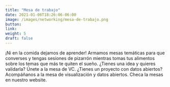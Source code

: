 ```yaml
---
title: "Mesa de trabajo"
date: 2021-01-06T18:26:06-06:00
image: /images/networking/mesa-de-trabajo.png
button: 
link: 
weight: 5
draft: false
---
```


¡Ni en la comida dejamos de aprender! Armamos mesas temáticas para que converses y tengas sesiones de pizarrón mientras tomas tus alimentos sobre los temas que más te quiten el sueño. ¿Tienes una idea y quieres validarla? Únete a la mesa de VC. ¿Tienes un proyecto con datos abiertos? Acompáñanos a la mesa de visualización y datos abiertos. Checa la mesas en nuestro website.
